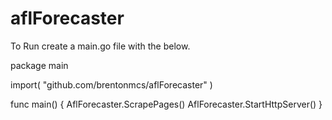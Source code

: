 # aflForecaster

To Run create a main.go file with the below.

package main

import(
	"github.com/brentonmcs/aflForecaster"
)


func main() {
	 AflForecaster.ScrapePages()
	AflForecaster.StartHttpServer()
}
